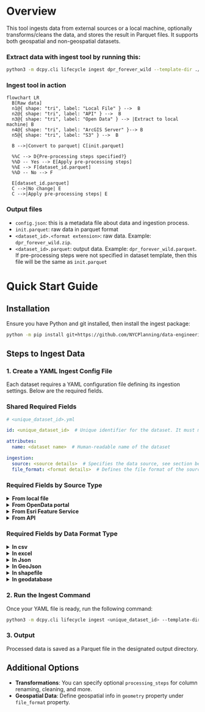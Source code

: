 # Overview
This tool ingests data from external sources or a local machine, optionally transforms/cleans the data, and stores the result in Parquet files. It supports both geospatial and non-geospatial datasets.


### Extract data with ingest tool by running this:
```bash
python3 -m dcpy.cli lifecycle ingest dpr_forever_wild --template-dir ./templates
```

### Ingest tool in action
```mermaid
flowchart LR
  B[Raw data]
  n1@{ shape: "tri", label: "Local File" } -->  B
  n2@{ shape: "tri", label: "API" } -->  B
  n3@{ shape: "tri", label: "Open Data" } --> |Extract to local machine| B
  n4@{ shape: "tri", label: "ArcGIS Server" }--> B
  n5@{ shape: "tri", label: "S3" } -->  B
  
  B -->|Convert to parquet| C[init.parquet]

  %%C --> D{Pre-processing steps specified?}
  %%D -- Yes --> E[Apply pre-processing steps]
  %%E --> F[dataset_id.parquet]
  %%D -- No --> F

  E[dataset_id.parquet]
  C -->|No change| E
  C -->|Apply pre-processing steps| E
```

### Output files
- `config.json`: this is a metadata file about data and ingestion process. 
- `init.parquet`: raw data in parquet format
- `<dataset_id>.<format extension>`: raw data. Example: `dpr_forever_wild.zip`.
- `<dataset_id>.parquet`: output data. Example: `dpr_forever_wild.parquet`. If pre-processing steps were not specified in dataset template, then this file will be the same as `init.parquet`


# Quick Start Guide

## Installation
Ensure you have Python and git installed, then install the ingest package:

```bash
python -m pip install git+https://github.com/NYCPlanning/data-engineering@main
```

## Steps to Ingest Data
### 1. Create a YAML Ingest Config File
Each dataset requires a YAML configuration file defining its ingestion settings. Below are the required fields.

### **Shared Required Fields**
```yaml
# <unique_dataset_id>.yml

id: <unique_dataset_id>  # Unique identifier for the dataset. It must match with its config filename like <unique_dataset_id>.yml

attributes:
  name: <dataset name>  # Human-readable name of the dataset

ingestion:
  source: <source details>  # Specifies the data source, see section below
  file_format: <format details>  # Defines the file format of the source data, seen section below
```

### **Required Fields by Source Type**

<details>
<summary><strong>From local file</strong></summary>

This option assumes that you already have dataset of interest on your local machine. 

```yaml
source:
  type: local_file
  path: <path to local file>
```

Example: 
```yaml
source:
  type: local_file
  path: path/to/my/dataset.csv
```

</details>

<details>
<summary><strong>From OpenData portal</strong></summary>

Pull data from OpenData. To find `org` and `uid` values for a given dataset, refer to OpenData portal dataset's url. Though source `format` is specified, the `file_format` section is still required. 

```yaml
source:
  type: socrata
  org: <organization>  # Allowed values are: `nyc`, `nys`, and `nys_health`
  uid: <dataset identifier>  # Dataset identifier
  format: <file format>  # Data format of the source file. Allowed values are: `csv`, `geojson`, and `shapefile`
```

Examples:

```yaml
# DPR Parks roperties: https://data.cityofnewyork.us/Recreation/Parks-Properties/enfh-gkve
source:
  type: socrata
  org: nyc
  uid: enfh-gkve
  format: geojson
```

```yaml
# Solid Waste Management Facilities: https://data.ny.gov/Energy-Environment/Solid-Waste-Management-Facilities/2fni-raj8
source:
  type: socrata
  org: nys
  uid: 2fni-raj8
  format: csv
```

</details>


<details>
<summary><strong>From Esri Feature Service</strong></summary>

```yaml
source:
  type: esri
  server: <server name>  # Allowed values are: `nys_clearinghouse`, `nys_parks`, `nps`, `dcp`, and `nyc_maphub`
  dataset: <dataset name>  # Name of the Esri dataset
  layer_id: <layer_id>  # ID of the layer (only specified if the dataset has multiple layers)
```

Example: 

```yaml
#  National Register of Historic Places: https://services.arcgis.com/1xFZPtKn1wKC6POA/ArcGIS/rest/services/National_Register_Building_Listings/FeatureServer
source:
  type: esri
  server: nys_parks
  dataset: National_Register_Building_Listings
  layer_id: 13
```

</details>


<details>
<summary><strong>From API</strong></summary>
Pull data from an API. Currently available for datasets in `csv` and `json` file formats. Though source `format` is specified, the `file_format` section is still required. 

```yaml
source:
  type: api
  endpoint: <api endpoint> 
  format: <file format>  # Must be `csv` or `json` 
```

Example:

```yaml
# NY Public Libraries: https://www.nypl.org/locations
source:
  type: api
  endpoint: https://refinery.nypl.org/api/nypl/locations/v1.0/locations
  format: json
```

</details>


### **Required Fields by Data Format Type**

<details>
<summary><strong>In csv</strong></summary>

```yaml
file_format:
  type: csv
  geometry: <geometry details>  # Only required if dataset is geospatial (see section below). Otherwise can be ommitted 
```

Examples:

```yaml
# Non-geospatial dataset
file_format:
  type: csv
```

```yaml
# Non-geospatial dataset with some optional attributes
file_format:
  type: csv
    encoding: utf-8
    delimiter: "|"
    column_names: ["Column 1", "Column 2"]	 # When data doesn't have headers, add new ones 
```

```yaml
# Geospatial dataset with geometry stored in "Longitude" and "Latitude" columns
file_format:
  type: csv
  geometry:
    geom_column:
      x: Longitude
      y: Latitude
    crs: EPSG:4326
```

```yaml
# Geospatial dataset with geometry in "GEOM" column
file_format:
  type: csv
  geometry:
    geom_column: GEOM
    crs: EPSG:2263
    format: wkb
```

</details>

<details>
<summary><strong>In excel</strong></summary>

```yaml
file_format:
  type: xlsx  # The value can also be `excel`
  sheet_name: <excel sheet name or number>
  geometry: <geometry details>  # Only required if dataset is geospatial (see section below). Otherwise can be ommitted 
```

Examples:

```yaml
# Non-geospatial dataset
file_format:
  type: xlsx
  sheet_name: Sheet_1
```

```yaml
# Geospatial dataset with geometry in "wkb_geometry" column
file_format:
  type: xlsx
  sheet_name: Sheet_1
  geometry:
    geom_column: wkb_geometry
    crs: EPSG:2263
```

</details>

<details>
<summary><strong>In Json</strong></summary>

```yaml
file_format:
  type: json
  json_read_fn: <json_read_fn>  # Allowed values: `normalize`, `read_json`. These are pandas functions to read in a json file -- refer to pandas docs for more details
  geometry: <geometry details>  # Only required if dataset is geospatial (see section below). Otherwise can be ommitted 
```

Examples:

```yaml
# Non-geospatial dataset of Brooklyn Libraries: https://www.bklynlibrary.org/locations
file_format:
  type: json
  json_read_fn: normalize
  json_read_kwargs: { "record_path": [ "locations" ] }
```

```yaml
# Geospatial dataset with geometry stored in "Longitude" and "Latitude" columns
file_format:
  type: json
  json_read_fn: normalize
  json_read_kwargs:
    {
      "record_path": ["Locations", "Location"],
      "meta": ["TrackerID", "FMSID", "Title", "TotalFunding"],
    }
  geometry:
    crs: EPSG:4326
    geom_column:
      x: Longitude
      y: Latitude
```

</details>

<details>
<summary><strong>In GeoJson</strong></summary>
Note, crs is not an attribute for geojson format. Geojson has a specification of "EPSG:4326"

```yaml
file_format:
  type: geojson
```

Example:

```yaml
file_format:
  type: geojson
```

</details>

<details>
<summary><strong>In shapefile</strong></summary>

```yaml
file_format:
  type: shapefile
  crs: <crs>  # Coordinate Reference System. Ex: `EPSG:4326`
```

Example:

```yaml
file_format:
  type: shapefile
  crs: EPSG:2263
```

</details>

<details>
<summary><strong>In geodatabase</strong></summary>

```yaml
file_format:
  type: geodatabase
  crs: <crs>  # Coordinate Reference System. Ex: `EPSG:4326`
  layer: <layer name>  # Only required if the file contains multiple layers. Otherwise can be ommitted 
```

Examples:

```yaml
# Geodatabase file with one layer
file_format:
  type: geodatabase
  crs: EPSG:2263
```

```yaml
# Geodatabase file with multiple layers. Pick `lion` layer
file_format:
  type: geodatabase
  layer: lion
  crs: EPSG:2263
```


</details>


### 2. Run the Ingest Command
Once your YAML file is ready, run the following command:

```bash
python3 -m dcpy.cli lifecycle ingest <unique_dataset_id> --template-dir <directory path>
```

### 3. Output
Processed data is saved as a Parquet file in the designated output directory.

## Additional Options
- **Transformations**: You can specify optional `processing_steps` for column renaming, cleaning, and more.
- **Geospatial Data**: Define geospatial info in `geometry` property under `file_format` property.

